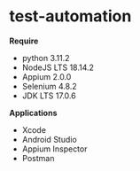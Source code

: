 # test-automation
**Require**
- python 3.11.2
- NodeJS LTS 18.14.2
- Appium 2.0.0
- Selenium 4.8.2
- JDK LTS 17.0.6

**Applications**
- Xcode
- Android Studio
- Appium Inspector
- Postman
